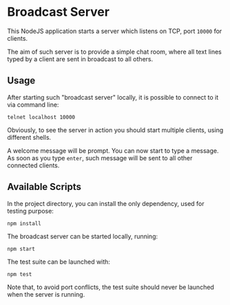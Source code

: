 # Broadcast Server

This NodeJS application starts a server which listens on TCP, port `10000` for clients.

The aim of such server is to provide a simple chat room, where all text lines typed by a client are sent in broadcast to all others.

## Usage

After starting such "broadcast server" locally, it is possible to connect to it via command line:
```
telnet localhost 10000
```
Obviously, to see the server in action you should start multiple clients, using different shells.

A welcome message will be prompt. You can now start to type a message. As soon as you type `enter`, such message will be sent to all other connected clients.

## Available Scripts

In the project directory, you can install the only dependency, used for testing purpose:

```
npm install
```

The broadcast server can be started locally, running:
```
npm start
```

The test suite can be launched with:
```
npm test
```
Note that, to avoid port conflicts, the test suite should never be launched when the server is running.